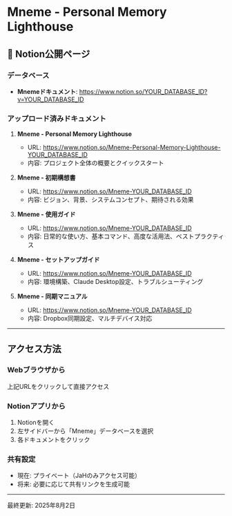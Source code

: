 # Mneme - Personal Memory Lighthouse

## 📍 Notion公開ページ

### データベース
- **Mnemeドキュメント**: https://www.notion.so/YOUR_DATABASE_ID?v=YOUR_DATABASE_ID

### アップロード済みドキュメント

1. **Mneme - Personal Memory Lighthouse**
   - URL: https://www.notion.so/Mneme-Personal-Memory-Lighthouse-YOUR_DATABASE_ID
   - 内容: プロジェクト全体の概要とクイックスタート

2. **Mneme - 初期構想書**
   - URL: https://www.notion.so/Mneme-YOUR_DATABASE_ID
   - 内容: ビジョン、背景、システムコンセプト、期待される効果

3. **Mneme - 使用ガイド**
   - URL: https://www.notion.so/Mneme-YOUR_DATABASE_ID
   - 内容: 日常的な使い方、基本コマンド、高度な活用法、ベストプラクティス

4. **Mneme - セットアップガイド**
   - URL: https://www.notion.so/Mneme-YOUR_DATABASE_ID
   - 内容: 環境構築、Claude Desktop設定、トラブルシューティング

5. **Mneme - 同期マニュアル**
   - URL: https://www.notion.so/Mneme-YOUR_DATABASE_ID
   - 内容: Dropbox同期設定、マルチデバイス対応

---

## アクセス方法

### Webブラウザから
上記URLをクリックして直接アクセス

### Notionアプリから
1. Notionを開く
2. 左サイドバーから「Mneme」データベースを選択
3. 各ドキュメントをクリック

### 共有設定
- 現在: プライベート（JaHのみアクセス可能）
- 将来: 必要に応じて共有リンクを生成可能

---

最終更新: 2025年8月2日